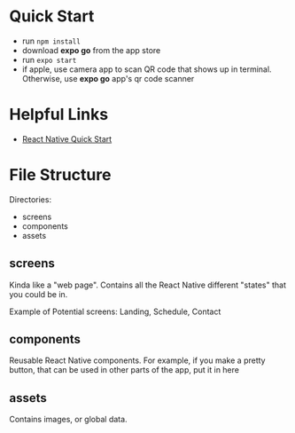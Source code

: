# Quick Start

- run `npm install`
- download **expo go** from the app store
- run `expo start`
- if apple, use camera app to scan QR code that shows up in terminal. Otherwise, use **expo go** app's qr code scanner

# Helpful Links

- [React Native Quick Start](https://reactnative.dev/docs/environment-setup)

# File Structure

Directories:

- screens
- components
- assets

## screens

Kinda like a "web page". Contains all the React Native different "states" that you could be in.

Example of Potential screens: Landing, Schedule, Contact

## components

Reusable React Native components. For example, if you make a pretty button, that can be used in other parts of the app, put it in here

## assets

Contains images, or global data.
